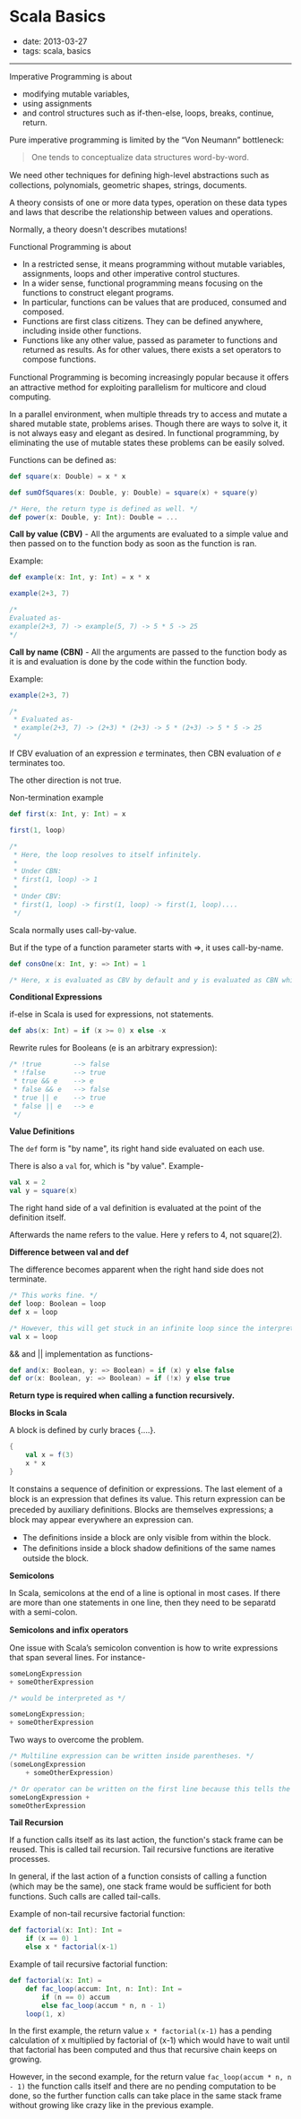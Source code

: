 # Scala Basics

- date: 2013-03-27
- tags: scala, basics

--------------------------------

Imperative Programming is about

- modifying mutable variables,
- using assignments
- and control structures such as if-then-else, loops, breaks, continue, return.

Pure imperative programming is limited by the “Von Neumann” bottleneck:

> One tends to conceptualize data structures word-by-word.

We need other techniques for deﬁning high-level abstractions such as collections, polynomials, geometric shapes, strings, documents.

A theory consists of one or more data types, operation on these data types and laws that describe the relationship between values and operations.

Normally, a theory doesn't describes mutations!

Functional Programming is about

- In a restricted sense, it means programming without mutable variables, assignments, loops and other imperative control stuctures.
- In a wider sense, functional programming means focusing on the functions to construct elegant programs.
- In particular, functions can be values that are produced, consumed and composed.
- Functions are first class citizens. They can be defined anywhere, including inside other functions.
- Functions like any other value, passed as parameter to functions and returned as results. As for other values, there exists a set operators to compose
functions.

Functional Programming is becoming increasingly popular because it oﬀers an attractive method for exploiting parallelism for multicore and cloud computing.

In a parallel environment, when multiple threads try to access and mutate a shared mutable state, problems arises. Though there are ways to solve it, it is not always easy and elegant as desired. In functional programming, by eliminating the use of mutable states these problems can be easily solved.

Functions can be defined as:

````scala
def square(x: Double) = x * x

def sumOfSquares(x: Double, y: Double) = square(x) + square(y)

/* Here, the return type is defined as well. */
def power(x: Double, y: Int): Double = ...
````

**Call by value (CBV)** - All the arguments are evaluated to a simple value and then passed on to the function body as soon as the function is ran.

Example:
	
````scala
def example(x: Int, y: Int) = x * x

example(2+3, 7)

/*
Evaluated as-
example(2+3, 7) -> example(5, 7) -> 5 * 5 -> 25
*/
````

**Call by name (CBN)** - All the arguments are passed to the function body as it is and evaluation is done by the code within the function body.

Example:

````scala
example(2+3, 7)

/*
 * Evaluated as-
 * example(2+3, 7) -> (2+3) * (2+3) -> 5 * (2+3) -> 5 * 5 -> 25
 */
````

If CBV evaluation of an expression *e* terminates, then CBN evaluation of *e* terminates too.

The other direction is not true.

Non-termination example

````scala
def first(x: Int, y: Int) = x

first(1, loop)

/*
 * Here, the loop resolves to itself infinitely.
 * 
 * Under CBN:
 * first(1, loop) -> 1
 * 
 * Under CBV:
 * first(1, loop) -> first(1, loop) -> first(1, loop)....
 */
````

Scala normally uses call-by-value.

But if the type of a function parameter starts with =>, it uses call-by-name.

````scala
def consOne(x: Int, y: => Int) = 1

/* Here, x is evaluated as CBV by default and y is evaluated as CBN which we explicitly forced it to. */
````

**Conditional Expressions**

if-else in Scala is used for expressions, not statements.

````scala
def abs(x: Int) = if (x >= 0) x else -x
````

Rewrite rules for Booleans (e is an arbitrary expression):

````scala
/* !true		--> false
 * !false		--> true
 * true && e 	--> e
 * false && e 	--> false
 * true || e 	--> true
 * false || e 	--> e
 */
````

**Value Definitions**

The `def` form is "by name", its right hand side evaluated on each use.

There is also a `val` for, which is "by value". Example-

````scala
val x = 2
val y = square(x)
````

The right hand side of a val definition is evaluated at the point of the definition itself.

Afterwards the name refers to the value. Here y refers to 4, not square(2).

**Difference between val and def**

The difference becomes apparent when the right hand side does not terminate.

````scala
/* This works fine. */
def loop: Boolean = loop
def x = loop

/* However, this will get stuck in an infinite loop since the interpreter tries to evaluate the loop right at the point of definition. */
val x = loop
````

&& and || implementation as functions-

````scala
def and(x: Boolean, y: => Boolean) = if (x) y else false
def or(x: Boolean, y: => Boolean) = if (!x) y else true
````

**Return type is required when calling a function recursively.**

**Blocks in Scala**

A block is defined by curly braces {....}.

````scala
{
	val x = f(3)
	x * x
}
````

It constains a sequence of definition or expressions.
The last element of a block is an expression that deﬁnes its value.
This return expression can be preceded by auxiliary deﬁnitions.
Blocks are themselves expressions; a block may appear everywhere an expression can.

- The deﬁnitions inside a block are only visible from within the block.
- The deﬁnitions inside a block shadow deﬁnitions of the same names outside the block.

**Semicolons**

In Scala, semicolons at the end of a line is optional in most cases. If there are more than one statements in one line, then they need to be separatd with a semi-colon.

**Semicolons and inﬁx operators**

One issue with Scala’s semicolon convention is how to write expressions that span several lines. For instance-

````scala
someLongExpression
+ someOtherExpression

/* would be interpreted as */

someLongExpression;
+ someOtherExpression
````

Two ways to overcome the problem.

````scala
/* Multiline expression can be written inside parentheses. */
(someLongExpression
	+ someOtherExpression)

/* Or operator can be written on the first line because this tells the Scala compiler that the expression is not yet finished. */
someLongExpression +
someOtherExpression
````

**Tail Recursion**

If a function calls itself as its last action, the function's stack frame can be reused. This is called tail recursion. Tail recursive functions are iterative processes.

In general, if the last action of a function consists of calling a function (which may be the same), one stack frame would be suﬃcient for both functions. Such calls are called tail-calls.

Example of non-tail recursive factorial function:

````scala
def factorial(x: Int): Int = 
	if (x == 0) 1
	else x * factorial(x-1)
````

Example of tail recursive factorial function:

````scala
def factorial(x: Int) = 
	def fac_loop(accum: Int, n: Int): Int = 
		if (n == 0) accum
		else fac_loop(accum * n, n - 1)
	loop(1, x)
````

In the first example, the return value `x * factorial(x-1)` has a pending calculation of x multiplied by factorial of (x-1) which would have to wait until that factorial has been computed and thus that recursive chain keeps on growing.

However, in the second example, for the return value `fac_loop(accum * n, n - 1)` the function calls itself and there are no pending computation to be done, so the further function calls can take place in the same stack frame without growing like crazy like in the previous example.